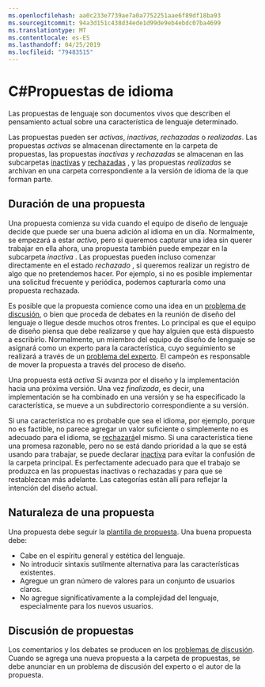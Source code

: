 ```yaml
---
ms.openlocfilehash: aa0c233e7739ae7a0a7752251aae6f89df18ba93
ms.sourcegitcommit: 94a3d151c438d34ede1d99de9eb4ebdc07ba4699
ms.translationtype: MT
ms.contentlocale: es-ES
ms.lasthandoff: 04/25/2019
ms.locfileid: "79483515"
---
```

# <a name="c-language-proposals"></a>C#Propuestas de idioma

Las propuestas de lenguaje son documentos vivos que describen el pensamiento actual sobre una característica de lenguaje determinado.

Las propuestas pueden ser *activas*, *inactivas*, *rechazadas* o *realizadas*. Las propuestas *activas* se almacenan directamente en la carpeta de propuestas, las propuestas *inactivas* y *rechazadas* se almacenan en las subcarpetas [inactivas](proposals/inactive) y [rechazadas](proposals/rejected) , y las propuestas *realizadas* se archivan en una carpeta correspondiente a la versión de idioma de la que forman parte.

## <a name="lifetime-of-a-proposal"></a>Duración de una propuesta

Una propuesta comienza su vida cuando el equipo de diseño de lenguaje decide que puede ser una buena adición al idioma en un día. Normalmente, se empezará a estar *activo*, pero si queremos capturar una idea sin querer trabajar en ella ahora, una propuesta también puede empezar en la subcarpeta *inactiva* . Las propuestas pueden incluso comenzar directamente en el estado *rechazado* , si queremos realizar un registro de algo que no pretendemos hacer. Por ejemplo, si no es posible implementar una solicitud frecuente y periódica, podemos capturarla como una propuesta rechazada.

Es posible que la propuesta comience como una idea en un [problema de discusión](https://github.com/dotnet/csharplang/labels/Discussion), o bien que proceda de debates en la reunión de diseño del lenguaje o llegue desde muchos otros frentes. Lo principal es que el equipo de diseño piensa que debe realizarse y que hay alguien que está dispuesto a escribirlo. Normalmente, un miembro del equipo de diseño de lenguaje se asignará como un experto para la característica, cuyo seguimiento se realizará a través de un [problema del experto](https://github.com/dotnet/csharplang/labels/Proposal%20champion). El campeón es responsable de mover la propuesta a través del proceso de diseño.

Una propuesta está *activa* Si avanza por el diseño y la implementación hacia una próxima versión. Una vez *finalizada*, es decir, una implementación se ha combinado en una versión y se ha especificado la característica, se mueve a un subdirectorio correspondiente a su versión.

Si una característica no es probable que sea el idioma, por ejemplo, porque no es factible, no parece agregar un valor suficiente o simplemente no es adecuado para el idioma, se [rechazará](proposals/rejected)el mismo. Si una característica tiene una promesa razonable, pero no se está dando prioridad a la que se está usando para trabajar, se puede declarar [inactiva](proposals/inactive) para evitar la confusión de la carpeta principal. Es perfectamente adecuado para que el trabajo se produzca en las propuestas inactivas o rechazadas y para que se restablezcan más adelante. Las categorías están allí para reflejar la intención del diseño actual.

## <a name="nature-of-a-proposal"></a>Naturaleza de una propuesta

Una propuesta debe seguir la [plantilla de propuesta](proposal-template.md). Una buena propuesta debe:

- Cabe en el espíritu general y estética del lenguaje.
- No introducir sintaxis sutilmente alternativa para las características existentes.
- Agregue un gran número de valores para un conjunto de usuarios claros.
- No agregue significativamente a la complejidad del lenguaje, especialmente para los nuevos usuarios.  

## <a name="discussion-of-proposals"></a>Discusión de propuestas

Los comentarios y los debates se producen en los [problemas de discusión](https://github.com/dotnet/csharplang/labels/Discussion). Cuando se agrega una nueva propuesta a la carpeta de propuestas, se debe anunciar en un problema de discusión del experto o el autor de la propuesta. 

 